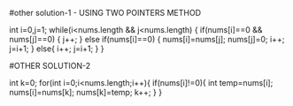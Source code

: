 ​#other solution-1 - USING TWO POINTERS METHOD

int i=0,j=1;
        while(i<nums.length && j<nums.length)
        {
            if(nums[i]==0 && nums[j]==0)
            {
                j++;
            }
            else if(nums[i]==0)
            {
                nums[i]=nums[j];
                nums[j]=0;
                i++;
                j=i+1;
            }
            else{
                i++;
                j=i+1;
            }
        }


#OTHER SOLUTION-2

int k=0;
        for(int i=0;i<nums.length;i++){
            if(nums[i]!=0){
            int temp=nums[i];
            nums[i]=nums[k];
            nums[k]=temp;
            k++;
            }
        }
